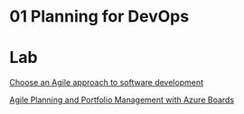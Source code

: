 # 01 Planning for DevOps

# Lab

[Choose an Agile approach to software development](https://docs.microsoft.com/en-us/learn/modules/choose-an-agile-approach/)

[Agile Planning and Portfolio Management with Azure Boards](https://www.azuredevopslabs.com/labs/azuredevops/agile/)
